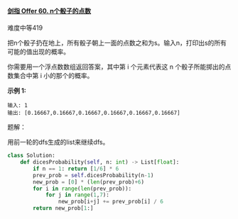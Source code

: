 #### [剑指 Offer 60. n个骰子的点数](https://leetcode.cn/problems/nge-tou-zi-de-dian-shu-lcof/)

难度中等419

把n个骰子扔在地上，所有骰子朝上一面的点数之和为s。输入n，打印出s的所有可能的值出现的概率。

 

你需要用一个浮点数数组返回答案，其中第 i 个元素代表这 n 个骰子所能掷出的点数集合中第 i 小的那个的概率。

 

**示例 1:**

```
输入: 1
输出: [0.16667,0.16667,0.16667,0.16667,0.16667,0.16667]
```



题解：

用前一轮的dfs生成的list来继续dfs。

```python
class Solution:
    def dicesProbability(self, n: int) -> List[float]:
        if n == 1: return [1/6] * 6
        prev_prob = self.dicesProbability(n-1)
        new_prob = [0] * (len(prev_prob)+6)
        for i in range(len(prev_prob)):
            for j in range(1,7):
                new_prob[i+j] += prev_prob[i] / 6
        return new_prob[1:]

```

